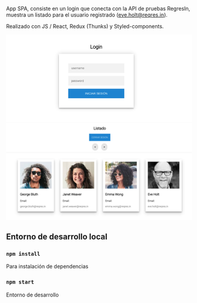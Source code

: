 App SPA, consiste en un login que conecta con la API de pruebas RegresIn, muestra un listado para el usuario registrado (eve.holt@reqres.in). 

Realizado con JS / React, Redux (Thunks) y Styled-components.

![Screenshot](captura1.png)
![Screenshot](captura2.png)

## Entorno de desarrollo local

### `npm install`
Para instalación de dependencias

### `npm start`
Entorno de desarrollo
